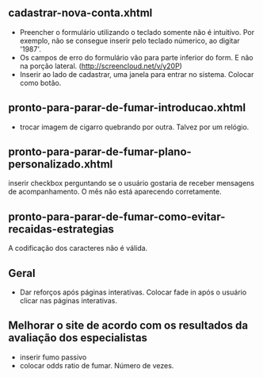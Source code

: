 cadastrar-nova-conta.xhtml
---------------------------

* Preencher o formulário utilizando o teclado somente não é intuitivo. Por exemplo, não se consegue inserir pelo teclado númerico, ao digitar '1987'.
* Os campos de erro do formulário vão para parte inferior do form. E não na porção lateral. (http://screencloud.net/v/y20P)
* Inserir ao lado de cadastrar, uma janela para entrar no sistema. Colocar como botão.

pronto-para-parar-de-fumar-introducao.xhtml
--------------------------
* trocar imagem de cigarro quebrando por outra. Talvez por um relógio.


pronto-para-parar-de-fumar-plano-personalizado.xhtml
----------------------------------------------------
inserir checkbox perguntando se o usuário gostaria de receber mensagens de acompanhamento.
O mês não está aparecendo corretamente.



pronto-para-parar-de-fumar-como-evitar-recaidas-estrategias
------------------------------------------------------------
A codificação dos caracteres não é válida.


Geral
--------------------------
* Dar reforços após páginas interativas. Colocar fade in após o usuário clicar nas páginas interativas.


Melhorar o site de acordo com os resultados da avaliação dos especialistas
---------------------------------------------------------------------------
* inserir fumo passivo
* colocar odds ratio de fumar. Número de vezes.
